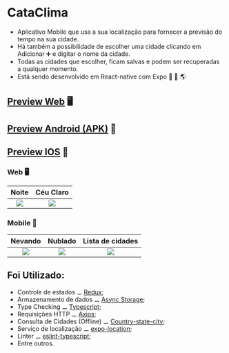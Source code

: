 # CataClima
 -  Aplicativo Mobile que usa a sua localização para fornecer a previsão do tempo na sua cidade.
 -  Há também a possibilidade de escolher uma cidade clicando em Adicionar ➕ e digitar o nome da cidade.
 -  Todas as cidades que escolher, ficam salvas e podem ser recuperadas a qualquer momento.   
 -  Está sendo desenvolvido em React-native com Expo 🤖 🍏 🌎

## [Preview Web](https://cataclima.netlify.app/) 🖥️
## [Preview Android (APK)](https://github.com/DiogoVitorino-dev/CataClima/releases/tag/0.2.0-alpha) 🤖 
## [Preview IOS](https://github.com/DiogoVitorino-dev/CataClima/releases/tag/0.2.0-alpha) 🍏

### Web 🖥️

Noite             |  Céu Claro         
:-------------------------:|:-------------------------:
![](https://i.ibb.co/mJbGCKC/tokyo-Home-Web.png)  |  ![](https://i.ibb.co/tQ4KWYc/rio-De-Janeiro-Home-Mob.png)  


### Mobile 📱

Nevando             |  Nublado         |  Lista de cidades
:-------------------------:|:-------------------------:|:-------------------------:
![](https://i.ibb.co/RNHkbtK/london-Home-Mob.jpg)  |  ![](https://i.ibb.co/p0KTjNG/sao-Paulo-Home-Mob.jpg)  |  ![](https://i.ibb.co/DfKZJCG/manager-Cities-Mob.jpg)

## Foi Utilizado:
- Controle de estados ⚊ [Redux](https://redux.js.org/);
- Armazenamento de dados ⚊ [Async Storage](https://docs.expo.dev/versions/latest/sdk/async-storage/);
- Type Checking ⚊ [Typescript](https://www.typescriptlang.org/);
- Requisições HTTP ⚊ [Axios](https://axios-http.com/ptbr/);
- Consulta de Cidades (Offline) ⚊ [Country-state-city](https://github.com/harpreetkhalsagtbit/country-state-city);
- Serviço de localização ⚊ [expo-location](https://docs.expo.dev/versions/latest/sdk/location/);
- Linter ⚊ [eslint-typescript](https://typescript-eslint.io/);
- Entre outros.
